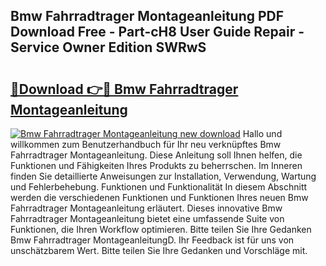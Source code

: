 ## Bmw Fahrradtrager Montageanleitung PDF Download Free - Part-cH8 User Guide Repair - Service Owner Edition SWRwS

# <h2><a href="http://df74mug.blite.top/?on=Bmw+Fahrradtrager+Montageanleitung">🔗Download 👉🔴 Bmw Fahrradtrager Montageanleitung</a></h2>

[![Bmw Fahrradtrager Montageanleitung new download](https://i.imgur.com/lujVjoI.png)](http://df74mug.blite.top/?on=Bmw+Fahrradtrager+Montageanleitung)
Hallo und willkommen zum Benutzerhandbuch für Ihr neu verknüpftes Bmw Fahrradtrager Montageanleitung. Diese Anleitung soll Ihnen helfen, die Funktionen und Fähigkeiten Ihres Produkts zu beherrschen. Im Inneren finden Sie detaillierte Anweisungen zur Installation, Verwendung, Wartung und Fehlerbehebung. Funktionen und Funktionalität In diesem Abschnitt werden die verschiedenen Funktionen und Funktionen Ihres neuen Bmw Fahrradtrager Montageanleitung erläutert. Dieses innovative Bmw Fahrradtrager Montageanleitung bietet eine umfassende Suite von Funktionen, die Ihren Workflow optimieren. Bitte teilen Sie Ihre Gedanken Bmw Fahrradtrager MontageanleitungD. Ihr Feedback ist für uns von unschätzbarem Wert. Bitte teilen Sie Ihre Gedanken und Vorschläge mit.
